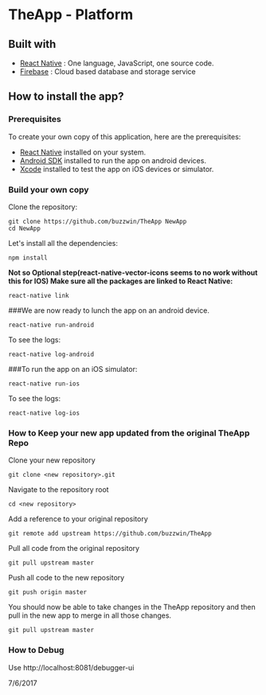 # TheApp - Platform


## Built with
 - [React Native](https://facebook.github.io/react-native/) : One language, JavaScript, one source code.
  - [Firebase](https://firebase.google.com/) : Cloud based database and storage service

## How to install the app?
### Prerequisites
To create your own copy of this application, here are the prerequisites:

  - [React Native](https://facebook.github.io/react-native/) installed on your system.
 - [Android SDK](https://developer.android.com/studio/index.html) installed to run the app on android devices.
 - [Xcode](https://developer.apple.com/xcode/) installed to test the app on iOS devices or simulator.

### Build your own copy
Clone the repository:

```
git clone https://github.com/buzzwin/TheApp NewApp
cd NewApp
```

Let's install all the dependencies:

```
npm install

```

**Not so Optional step(react-native-vector-icons seems to no work without this for IOS) Make sure all the packages are linked to React Native:**
```
react-native link
```

###We are now ready to lunch the app on an android device.
```
react-native run-android
```

To see the logs:
```
react-native log-android
```

###To run the app on an iOS simulator:
```
react-native run-ios
```

To see the logs:
```
react-native log-ios
```

### How to Keep your new app updated from the original TheApp Repo

Clone your new repository
```
git clone <new repository>.git
```

Navigate to the repository root
```
cd <new repository>
```
Add a reference to your original repository
```
git remote add upstream https://github.com/buzzwin/TheApp
```
Pull all code from the original repository
```
git pull upstream master
```
Push all code to the new repository
```
git push origin master
```
You should now be able to take changes in the TheApp repository and then pull in the new app to merge in all those changes.
```
git pull upstream master
```

### How to Debug
Use http://localhost:8081/debugger-ui

7/6/2017